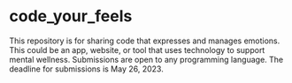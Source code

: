 # code_your_feels
This repository is for sharing code that expresses and manages emotions. This could be an app, website, or tool that uses technology to support mental wellness. Submissions are open to any programming language. The deadline for submissions is May 26, 2023. 
